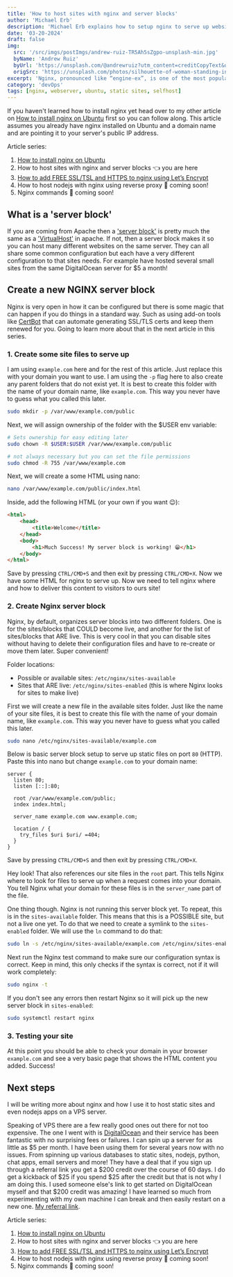 ```yaml
---
title: 'How to host sites with nginx and server blocks'
author: 'Michael Erb'
description: 'Michael Erb explains how to setup nginx to serve up websites using a concept nginx calls server blocks'
date: '03-20-2024'
draft: false
img:
  src: '/src/imgs/postImgs/andrew-ruiz-TR5Ah5sZgpo-unsplash-min.jpg'
  byName: 'Andrew Ruiz'
  byUrl: 'https://unsplash.com/@andrewruiz?utm_content=creditCopyText&utm_medium=referral&utm_source=unsplash'
  origSrc: 'https://unsplash.com/photos/silhouette-of-woman-standing-in-front-of-blue-lights-TR5Ah5sZgpo?utm_content=creditCopyText&utm_medium=referral&utm_source=unsplash'
excerpt: 'Nginx, pronounced like “engine-ex”, is one of the most popular web servers in the world and is responsible for hosting some of the largest and highest-traffic sites on the internet. Need an extremely fast and easy to configure web server and reverse proxy? Look no further than nginx!... On Ubuntu it is very easy to install due to it being in the default repositories using `apt`.'
category: 'devOps'
tags: [nginx, webserver, ubuntu, static sites, selfhost]
---
```


If you haven't learned how to install nginx yet head over to my other article on [How to install nginx on Ubuntu](/blog/how-to-install-nginx-ubuntu) first so you can follow along. This article assumes you already have nginx installed on Ubuntu and a domain name and are pointing it to your server's public IP address.

Article series:
1. <a href="/blog/how-to-install-nginx-ubuntu" target="_blank">How to install nginx on Ubuntu</a>
2. How to host sites with nginx and server blocks 👈 you are here
3. <a href="/blog/how-to-add-free-ssltsl-https-to-nginx-using-lets-encrypt" target="_blank">How to add FREE SSL/TSL and HTTPS to nginx using Let’s Encrypt</a>
4. How to host nodejs with nginx using reverse proxy 🫥 coming soon!
5. Nginx commands 🫥 coming soon!

## What is a 'server block'

If you are coming from Apache then a ['server block'](https://www.nginx.com/resources/wiki/start/topics/examples/server_blocks/) is pretty much the same as a ['VirtualHost'](https://httpd.apache.org/docs/2.4/vhosts/examples.html) in apache. If not, then a server block makes it so you can host many different websites on the same server. They can all share some common configuration but each have a very different configuration to that sites needs. For example have hosted several small sites from the same DigitalOcean server for $5 a month!

## Create a new NGINX server block

Nginx is very open in how it can be configured but there is some magic that can happen if you do things in a standard way. Such as using add-on tools like [CertBot](https://certbot.eff.org/) that can automate generating SSL/TLS certs and keep them renewed for you. Going to learn more about that in the next article in this series.

### 1. Create some site files to serve up

I am using `example.com` here and for the rest of this article. Just replace this with your domain you want to use. I am using the `-p` flag here to also create any parent folders that do not exist yet. It is best to create this folder with the name of your domain name, like `example.com`. This way you never have to guess what you called this later.

```bash
sudo mkdir -p /var/www/example.com/public
```

Next, we will assign ownership of the folder with the $USER env variable:

```bash
# Sets ownership for easy editing later
sudo chown -R $USER:$USER /var/www/example.com/public

# not always necessary but you can set the file permissions
sudo chmod -R 755 /var/www/example.com
```

Next, we will create a some HTML using nano:

```bash
nano /var/www/example.com/public/index.html
```

Inside, add the following HTML (or your own if you want 😉):

```html
<html>
    <head>
        <title>Welcome</title>
    </head>
    <body>
        <h1>Much Success! My server block is working! 😁</h1>
    </body>
</html>
```

Save by pressing `CTRL/CMD+S` and then exit by pressing `CTRL/CMD+X`. Now we have some HTML for nginx to serve up. Now we need to tell nginx where and how to deliver this content to visitors to ours site!

### 2. Create Nginx server block

Nginx, by default, organizes server blocks into two different folders. One is for the sites/blocks that COULD become live, and another for the list of sites/blocks that ARE live. This is very cool in that you can disable sites without having to delete their configuration files and have to re-create or move them later. Super convenient!

Folder locations:

* Possible or available sites: `/etc/nginx/sites-available`
* Sites that ARE live: `/etc/nginx/sites-enabled` (this is where Nginx looks for sites to make live)

First we will create a new file in the available sites folder. Just like the name of your site files, it is best to create this file with the name of your domain name, like `example.com`. This way you never have to guess what you called this later.

```bash
sudo nano /etc/nginx/sites-available/example.com
```

Below is basic server block setup to serve up static files on port `80` (HTTP). Paste this into nano but change `example.com` to your domain name:

```nginx
server {
  listen 80;
  listen [::]:80;

  root /var/www/example.com/public;
  index index.html;

  server_name example.com www.example.com;

  location / {
    try_files $uri $uri/ =404;
  }
}
```
Save by pressing `CTRL/CMD+S` and then exit by pressing `CTRL/CMD+X`.

Hey look! That also references our site files in the `root` part. This tells Nginx where to look for files to serve up when a request comes into your domain. You tell Nginx what your domain for these files is in the `server_name` part of the file.

One thing though. Nginx is not running this server block yet. To repeat, this is in the `sites-available` folder. This means that this is a POSSIBLE site, but not a live one yet. To do that we need to create a symlink to the `sites-enabled` folder. We will use the `ln` command to do that:

```bash
sudo ln -s /etc/nginx/sites-available/example.com /etc/nginx/sites-enabled/
```

Next run the Nginx test command to make sure our configuration syntax is correct. Keep in mind, this only checks if the syntax is correct, not if it will work completely:

```bash
sudo nginx -t
```

If you don't see any errors then restart Nginx so it will pick up the new server block in `sites-enabled`:

```bash
sudo systemctl restart nginx
```

### 3. Testing your site

At this point you should be able to check your domain in your browser `example.com` and see a very basic page that shows the HTML content you added. Success!

## Next steps

I will be writing more about nginx and how I use it to host static sites and even nodejs apps on a VPS server.

Speaking of VPS there are a few really good ones out there for not too expensive. The one I went with is [DigitalOcean](https://m.do.co/c/5274752299b2) and their service has been fantastic with no surprising fees or failures. I can spin up a server for as little as $5 per month. I have been using them for several years now with no issues. From spinning up various databases to static sites, nodejs, python, chat apps, email servers and more! They have a deal that if you sign up through a referral link you get a $200 credit over the course of 60 days. I do get a kickback of $25 if you spend $25 after the credit but that is not why I am doing this. I used someone else's link to get started on DigitalOcean myself and that $200 credit was amazing! I have learned so much from experimenting with my own machine I can break and then easily restart on a new one. [My referral link](https://m.do.co/c/5274752299b2).

Article series:
1. <a href="/blog/how-to-install-nginx-ubuntu" target="_blank">How to install nginx on Ubuntu</a>
2. How to host sites with nginx and server blocks 👈 you are here
3. <a href="/blog/how-to-add-free-ssltsl-https-to-nginx-using-lets-encrypt" target="_blank">How to add FREE SSL/TSL and HTTPS to nginx using Let’s Encrypt</a>
4. How to host nodejs with nginx using reverse proxy 🫥 coming soon!
5. Nginx commands 🫥 coming soon!
